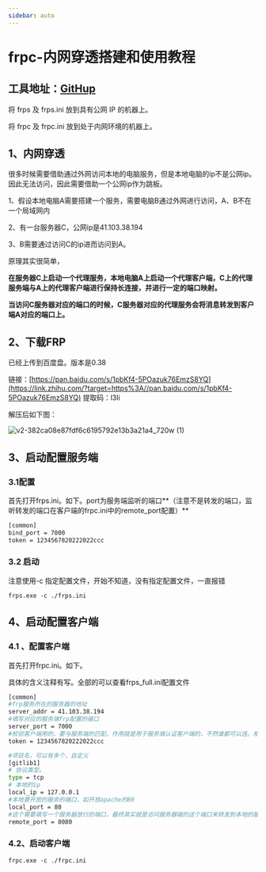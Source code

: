 ```yaml
---
sidebar: auto
---
```


# frpc-内网穿透搭建和使用教程



## 工具地址：[GitHup](https://github.com/fatedier/frp/releases/)

将 frps 及 frps.ini 放到具有公网 IP 的机器上。

将 frpc 及 frpc.ini 放到处于内网环境的机器上。

#### 

## 1、内网穿透

很多时候需要借助通过外网访问本地的电脑服务，但是本地电脑的ip不是公网ip。因此无法访问，因此需要借助一个公网ip作为跳板。

1、假设本地电脑A需要搭建一个服务，需要电脑B通过外网进行访问，A、B不在一个局域网内

2、有一台服务器C，公网ip是41.103.38.194

3、B需要通过访问C的ip进而访问到A。

原理其实很简单，

**在服务器C上启动一个代理服务，本地电脑A上启动一个代理客户端，C上的代理服务端与A上的代理客户端进行保持长连接，并进行一定的端口映射。**

**当访问C服务器对应的端口的时候，C服务器对应的代理服务会将消息转发到客户端A对应的端口上。**



## 2、下载FRP

已经上传到百度盘。版本是0.38

链接：[https://pan.baidu.com/s/1pbKf4-5POazuk76EmzS8YQ](https://link.zhihu.com/?target=https%3A//pan.baidu.com/s/1pbKf4-5POazuk76EmzS8YQ) 提取码：l3li

解压后如下图：

![v2-382ca08e87fdf6c6195792e13b3a21a4_720w (1)](https://cdn.jsdelivr.net/gh/NiceAshin/FileStore/blogImage/v2-382ca08e87fdf6c6195792e13b3a21a4_720w%20(1).jpeg)

## 3、启动配置服务端

### 3.1配置

首先打开frps.ini。如下。port为服务端监听的端口**（注意不是转发的端口，监听转发的端口在客户端的frpc.ini中的remote_port配置）**

```bash
[common]
bind_port = 7000
token = 1234567820222022ccc
```

### 3.2 启动

注意使用-c 指定配置文件，开始不知道，没有指定配置文件，一直报错

```text
frps.exe -c ./frps.ini
```

## 4、启动配置客户端

### 4.1 、配置客户端

首先打开frpc.ini。如下。

具体的含义注释有写。全部的可以查看frps_full.ini配置文件

```bash
[common]
#frp服务所在的服务器的地址
server_addr = 41.103.38.194
#填写对应的服务端frp配置的接口
server_port = 7000
#校验客户端用的，要与服务端的匹配。作用就是用于服务端认证客户端的，不然谁都可以连。相当于密码
token = 1234567820222022ccc

#项目名，可以有多个，自定义
[gitlib1]
# 协议类型。
type = tcp
# 本地的ip
local_ip = 127.0.0.1
#本地要开放的服务的端口，如开放apache的80
local_port = 80
#这个需要填写一个服务器放行的端口，最终其实就是访问服务器端的这个端口来转发到本地的服务上的。
remote_port = 8080
```

### 4.2、启动客户端

```text
frpc.exe -c ./frpc.ini
```